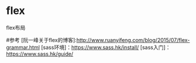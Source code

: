 # flex
flex布局

#参考
[阮一峰关于flex的博客]:http://www.ruanyifeng.com/blog/2015/07/flex-grammar.html
[sass环境]：https://www.sass.hk/install/
[sass入门]：https://www.sass.hk/guide/
